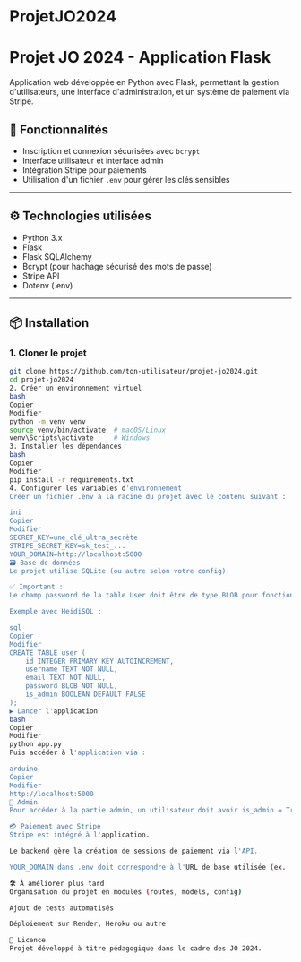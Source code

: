 # ProjetJO2024
# Projet JO 2024 - Application Flask

Application web développée en Python avec Flask, permettant la gestion d'utilisateurs, une interface d'administration, et un système de paiement via Stripe.

## 🚀 Fonctionnalités

- Inscription et connexion sécurisées avec `bcrypt`
- Interface utilisateur et interface admin
- Intégration Stripe pour paiements
- Utilisation d'un fichier `.env` pour gérer les clés sensibles

---

## ⚙️ Technologies utilisées

- Python 3.x
- Flask
- Flask SQLAlchemy
- Bcrypt (pour hachage sécurisé des mots de passe)
- Stripe API
- Dotenv (.env)

---

## 📦 Installation

### 1. Cloner le projet

```bash
git clone https://github.com/ton-utilisateur/projet-jo2024.git
cd projet-jo2024
2. Créer un environnement virtuel
bash
Copier
Modifier
python -m venv venv
source venv/bin/activate  # macOS/Linux
venv\Scripts\activate     # Windows
3. Installer les dépendances
bash
Copier
Modifier
pip install -r requirements.txt
4. Configurer les variables d'environnement
Créer un fichier .env à la racine du projet avec le contenu suivant :

ini
Copier
Modifier
SECRET_KEY=une_clé_ultra_secrète
STRIPE_SECRET_KEY=sk_test_...
YOUR_DOMAIN=http://localhost:5000
🗃️ Base de données
Le projet utilise SQLite (ou autre selon votre config).

✅ Important :
Le champ password de la table User doit être de type BLOB pour fonctionner avec bcrypt.

Exemple avec HeidiSQL :

sql
Copier
Modifier
CREATE TABLE user (
    id INTEGER PRIMARY KEY AUTOINCREMENT,
    username TEXT NOT NULL,
    email TEXT NOT NULL,
    password BLOB NOT NULL,
    is_admin BOOLEAN DEFAULT FALSE
);
▶️ Lancer l'application
bash
Copier
Modifier
python app.py
Puis accéder à l'application via :

arduino
Copier
Modifier
http://localhost:5000
👮 Admin
Pour accéder à la partie admin, un utilisateur doit avoir is_admin = True dans la base.

💳 Paiement avec Stripe
Stripe est intégré à l'application.

Le backend gère la création de sessions de paiement via l'API.

YOUR_DOMAIN dans .env doit correspondre à l'URL de base utilisée (ex. : localhost ou domaine en production).

🛠️ À améliorer plus tard
Organisation du projet en modules (routes, models, config)

Ajout de tests automatisés

Déploiement sur Render, Heroku ou autre

📄 Licence
Projet développé à titre pédagogique dans le cadre des JO 2024.
